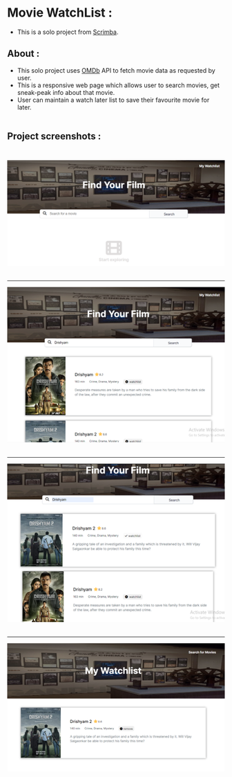 # Movie WatchList :

- This is a solo project from [Scrimba](https://scrimba.com/learn/frontend).

## About :

- This solo project uses [OMDb](https://www.omdbapi.com/) API to fetch movie data as requested by user.<br>
- This is a responsive web page which allows user to search movies, get sneak-peak info about that movie.<br>
- User can maintain a watch later list to save their favourite movie for later. <br><br>

## Project screenshots :<br><br>

![Initial State](images/initialState.PNG) <br><br>
<hr/>

![search movie](images/searchMovie.PNG)<br><br>
<hr/>

![AddToWatchlist](images/addToWatchList.PNG)<br><br>
<hr/>

![mywatchlist](images/myWatchlist.PNG)